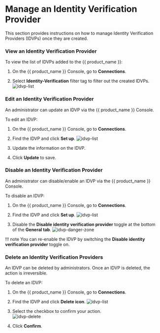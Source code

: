 # Manage an Identity Verification Provider

This section provides instructions on how to manage Identity Verification Providers (IDVPs) once they are created.

### View an Identity Verification Provider

To view the list of IDVPs added to the {{ product_name }}:

1. On the {{ product_name }} Console, go to **Connections**.

2. Select **Identity-Verification** filter tag to filter out the created IDVPs.
   ![idvp-list]({{base_path}}/assets/img/guides/identity-verification/view-idvp.png)

### Edit an Identity Verification Provider

An administrator can update an IDVP via the {{ product_name }} Console.

To edit an IDVP:

1. On the {{ product_name }} Console, go to **Connections**.

2. Find the IDVP and click **Set up**.
   ![idvp-list]({{base_path}}/assets/img/guides/identity-verification/view-idvp.png)

3. Update the information on the IDVP.

4. Click **Update** to save.

### Disable an Identity Verification Provider

An administrator can disable/enable an IDVP via the {{ product_name }} Console.

To disable an IDVP:

1. On the {{ product_name }} Console, go to **Connections**.

2. Find the IDVP and click **Set up**.
    ![idvp-list]({{base_path}}/assets/img/guides/identity-verification/view-idvp.png)

3. Disable the **Disable identity verification provider** toggle at the bottom of the **General tab**.
    ![idvp-danger-zone]({{base_path}}/assets/img/guides/identity-verification/danger-zone.png)

!!! note
    You can re-enable the IDVP by switching the **Disable identity verification provider** toggle on.

### Delete an Identity Verification Providers

An IDVP can be deleted by administrators. Once an IDVP is deleted, the action is irreversible.

To delete an IDVP:

1. On the {{ product_name }} Console, go to **Connections**.

2. Find the IDVP and click **Delete icon**.
    ![idvp-list]({{base_path}}/assets/img/guides/identity-verification/view-idvp.png)

3. Select the checkbox to confirm your action.<br>
    ![idvp-delete]({{base_path}}/assets/img/guides/identity-verification/delete-idvp.png)

4. Click **Confirm**.
